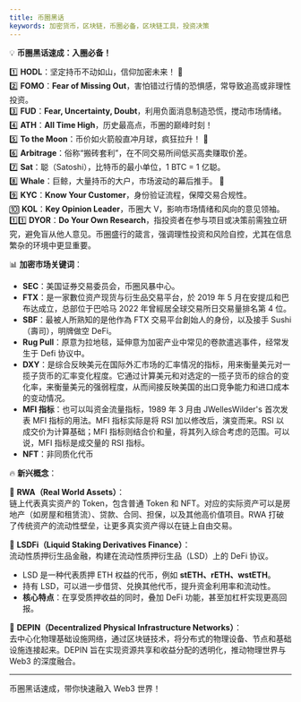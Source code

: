 ```yaml
---
title: 币圈黑话
keywords: 加密货币，区块链，币圈必备，区块链工具，投资决策
---
```

💡 **币圈黑话速成：入圈必备！**

1️⃣ **HODL**：坚定持币不动如山，信仰加密未来！ 🚀  
2️⃣ **FOMO**：**Fear of Missing Out**，害怕错过行情的恐惧感，常导致追高或非理性投资。  
3️⃣ **FUD**：**Fear, Uncertainty, Doubt**，利用负面消息制造恐慌，搅动市场情绪。  
4️⃣ **ATH**：**All Time High**，历史最高点，币圈的巅峰时刻！  
5️⃣ **To the Moon**：币价如火箭般直冲月球，疯狂拉升！ 🌙  
6️⃣ **Arbitrage**：俗称“搬砖套利”，在不同交易所间低买高卖赚取价差。  
7️⃣ **Sat**：聪（Satoshi），比特币的最小单位，1 BTC = 1 亿聪。  
8️⃣ **Whale**：巨鲸，大量持币的大户，市场波动的幕后推手。 🐋  
9️⃣ **KYC**：**Know Your Customer**，身份验证流程，保障交易合规性。  
🔟 **KOL**：**Key Opinion Leader**，币圈大 V，影响市场情绪和风向的意见领袖。  
1️⃣1️⃣ **DYOR**：**Do Your Own Research**，指投资者在参与项目或决策前需独立研究，避免盲从他人意见。币圈盛行的箴言，强调理性投资和风险自控，尤其在信息繁杂的环境中更显重要。

📊 **加密市场关键词**：

- **SEC**：美国证券交易委员会，币圈风暴中心。
- **FTX**：是一家數位资产现货与衍生品交易平台，於 2019 年 5 月在安提瓜和巴布达成立，总部位于巴哈马 2022 年曾經居全球交易所日交易量排名第 4 位。
- **SBF**：最被人所熟知的是他作為 FTX 交易平台創始人的身份，以及接手 Sushi（壽司），明牌做空 DeFi。
- **Rug Pull**：原意为拉地毯，延伸意为加密产业中常见的卷款遣逃事件，经常发生于 Defi 协议中。
- **DXY**：是综合反映美元在国际外汇市场的汇率情况的指标，用来衡量美元对一揽子货币的汇率变化程度。它通过计算美元和对选定的一揽子货币的综合的变化率，来衡量美元的强弱程度，从而间接反映美国的出口竞争能力和进口成本的变动情况。
- **MFI 指标**：也可以叫资金流量指标，1989 年 3 月由 JWellesWilder's 首次发表 MFI 指标的用法。MFI 指标实际是将 RSI 加以修改后，演变而来。RSI 以成交价为计算基础；MFI 指标则结合价和量，将其列入综合考虑的范围。可以说，MFI 指标是成交量的 RSI 指标。
- **NFT**：非同质化代币


🔥 **新兴概念**：

🔑 **RWA（Real World Assets）**：  
链上代表真实资产的 Token，包含普通 Token 和 NFT。对应的实际资产可以是房地产（如房屋和租赁流）、贷款、合同、担保，以及其他高价值项目。RWA 打破了传统资产的流动性壁垒，让更多真实资产得以在链上自由交易。

🔑 **LSDFi（Liquid Staking Derivatives Finance）**：  
流动性质押衍生品金融，构建在流动性质押衍生品（LSD）上的 DeFi 协议。

- LSD 是一种代表质押 ETH 权益的代币，例如 **stETH、rETH、wstETH**。
- 持有 LSD，可以进一步借贷、兑换其他代币，提升资金利用率和流动性。
- **核心特点**：在享受质押收益的同时，叠加 DeFi 功能，甚至加杠杆实现更高回报。

🔑 **DEPIN（Decentralized Physical Infrastructure Networks）**：  
去中心化物理基础设施网络，通过区块链技术，将分布式的物理设备、节点和基础设施连接起来。DEPIN 旨在实现资源共享和收益分配的透明化，推动物理世界与 Web3 的深度融合。

---

币圈黑话速成，带你快速融入 Web3 世界！